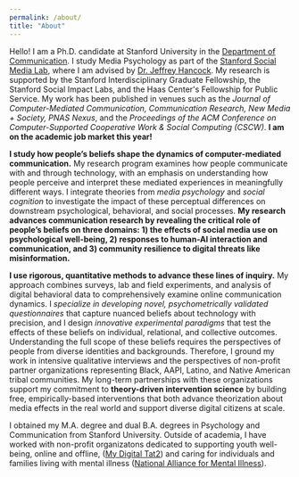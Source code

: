 ```yaml
---
permalink: /about/
title: "About"
---
```


Hello! I am a Ph.D. candidate at Stanford University in the [Department of Communication](https://comm.stanford.edu/). I study Media Psychology as part of the [Stanford Social Media Lab](https://sml.stanford.edu/), where I am advised by [Dr. Jeffrey Hancock](https://sml.stanford.edu/people/jeff-hancock). My research is supported by the Stanford Interdisciplinary Graduate Fellowship, the Stanford Social Impact Labs, and the Haas Center's Fellowship for Public Service. My work has been published in venues such as the _Journal of Computer-Mediated Communication, Communication Research, New Media + Society, PNAS Nexus_, and the _Proceedings of the ACM Conference on Computer-Supported Cooperative Work & Social Computing (CSCW)_. **I am on the academic job market this year!**

**I study how people’s beliefs shape the dynamics of computer-mediated communication.** My research program examines how people communicate with and through technology, with an emphasis on understanding how people perceive and interpret these mediated experiences in meaningfully different ways. I integrate theories from _media psychology_ and _social cognition_ to investigate the impact of these perceptual differences on downstream psychological, behavioral, and social processes. **My research advances communication research by revealing the critical role of people’s beliefs on three domains: 1) the effects of social media use on psychological well-being, 2) responses to human-AI interaction and communication, and 3) community resilience to digital threats like misinformation.**

**I use rigorous, quantitative methods to advance these lines of inquiry.** My approach combines surveys, lab and field experiments, and analysis of digital behavioral data to comprehensively examine online communication dynamics. I _specialize in developing novel, psychometrically validated questionnaires_ that capture nuanced beliefs about technology with precision, and I design _innovative experimental paradigms_ that test the effects of these beliefs on individual, relational, and collective outcomes. Understanding the full scope of these beliefs requires the perspectives of people from diverse identities and backgrounds. Therefore, I ground my work in intensive qualitative interviews and the perspectives of non-profit partner organizations representing Black, AAPI, Latino, and Native American tribal communities. My long-term partnerships with these organizations support my commitment to **theory-driven intervention science** by building free, empirically-based interventions that both advance theorization about media effects in the real world and support diverse digital citizens at scale. 

I obtained my M.A. degree and dual B.A. degrees in Psychology and Communication from Stanford University. Outside of academia, I have worked with non-profit organizatons dedicated to supporting youth well-being, online and offline, ([My Digital Tat2](https://www.mydigitaltat2.org/)) and caring for individuals and families living with mental illness ([National Alliance for Mental Illness](namisf.org)). 
